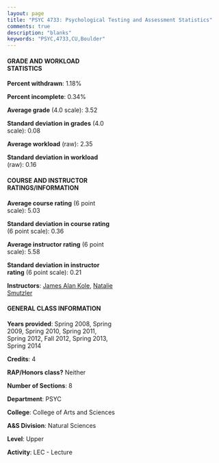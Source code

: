 ```yaml
---
layout: page
title: "PSYC 4733: Psychological Testing and Assessment Statistics"
comments: true
description: "blanks"
keywords: "PSYC,4733,CU,Boulder"
---
```

<head>
<script src="https://ajax.googleapis.com/ajax/libs/jquery/2.1.3/jquery.min.js"></script>
<script src="https://dl.dropboxusercontent.com/s/pc42nxpaw1ea4o9/highcharts.js?dl=0"></script>
<!-- <script src="../assets/js/highcharts.js"></script> -->
<style type="text/css">@font-face {
	font-family: "Bebas Neue";
	src: url(https://www.filehosting.org/file/details/544349/BebasNeue Regular.otf) format("opentype");
	}
	h1.Bebas { 
		font-family: "Bebas Neue", Verdana, Tahoma;
	}
</style>
</head>
<body>
	<div id="container" style="float: right; width: 45%; height: 88%; margin-left: 2.5%; margin-right: 2.5%;"></div>
	<script language="JavaScript">
		$(document).ready(function() {
		var chart = {type: 'column'};
		var title = {text: 'Grade Distribution'};
		var xAxis = {categories: ['A','B','C','D','F'],crosshair: true};
		var yAxis = {min: 0,title: {text: 'Percentage'}};
		var tooltip = {headerFormat: '<center><b><span style="font-size:20px">{point.key}</span></b></center>',
		               pointFormat: '<td style="padding:0"><b>{point.y:.1f}%</b></td>',
		               footerFormat: '</table>',shared: true,useHTML: true};
		var plotOptions = {column: {pointPadding: 0.0,borderWidth: 0}};  
		var credits = {enabled: false};var series= [{name: 'Percent',data: [63.78,30.01,5.18,0.0,1.03,]}];
		var json = {};
		json.chart = chart;
		json.title = title;
		json.tooltip = tooltip;
		json.xAxis = xAxis;
		json.yAxis = yAxis;  
		json.series = series;
		json.plotOptions = plotOptions;  
		json.credits = credits;
		$('#container').highcharts(json);
	});
	</script>
</body>
			   
#### GRADE AND WORKLOAD STATISTICS

**Percent withdrawn**: 1.18%

**Percent incomplete**: 0.34%

**Average grade** (4.0 scale): 3.52

**Standard deviation in grades** (4.0 scale): 0.08

**Average workload** (raw): 2.35

**Standard deviation in workload** (raw): 0.16

#### COURSE AND INSTRUCTOR RATINGS/INFORMATION

**Average course rating** (6 point scale): 5.03

**Standard deviation in course rating** (6 point scale): 0.36

**Average instructor rating** (6 point scale): 5.58

**Standard deviation in instructor rating** (6 point scale): 0.21

**Instructors**: <a href='../../instructors/James_Alan_Kole'>James Alan Kole</a>, <a href='../../instructors/Natalie_Smutzler'>Natalie Smutzler</a>

#### GENERAL CLASS INFORMATION

**Years provided**: Spring 2008, Spring 2009, Spring 2010, Spring 2011, Spring 2012, Fall 2012, Spring 2013, Spring 2014

**Credits**: 4

**RAP/Honors class?** Neither

**Number of Sections**: 8

**Department**: PSYC

**College**: College of Arts and Sciences

**A&S Division**: Natural Sciences

**Level**: Upper

**Activity**: LEC - Lecture
